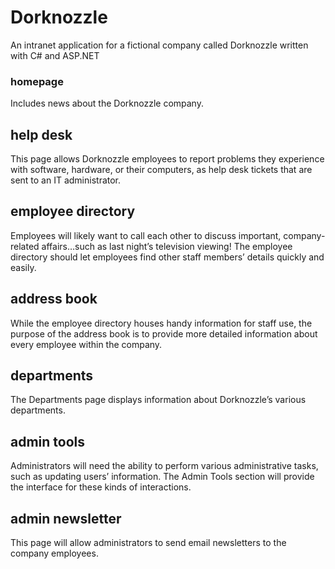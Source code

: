 # Dorknozzle
An intranet application for a fictional company called Dorknozzle written with C# and ASP.NET

### homepage
Includes news about the Dorknozzle company.

## help desk
This page allows Dorknozzle employees to report problems they experience with software, hardware, or their computers, as help desk tickets that are sent to an IT administrator.

## employee directory
Employees will likely want to call each other to discuss important, company-related affairs…such as last night’s television viewing! The employee directory should let employees find other staff members’ details quickly and easily.

## address book
While the employee directory houses handy information for staff use, the purpose of the address book is to provide more detailed information about every employee within the company.

## departments
The Departments page displays information about Dorknozzle’s various departments.

## admin tools
Administrators will need the ability to perform various administrative tasks, such as updating users’ information. The Admin Tools section will provide the interface for these kinds of interactions.

## admin newsletter
This page will allow administrators to send email newsletters to the company employees.

